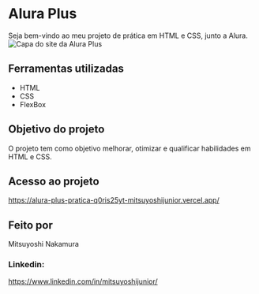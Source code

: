 # Alura Plus
Seja bem-vindo ao meu projeto de prática em HTML e CSS, junto a Alura. 
![Capa do site da Alura Plus](https://github.com/mitsuyoshijunior/alura-plus-pratica/assets/128213637/c7436e1c-e4a2-49af-9983-69ab643aebf9)

## Ferramentas utilizadas

* HTML
* CSS
* FlexBox

## Objetivo do projeto

O projeto tem como objetivo melhorar, otimizar e qualificar habilidades em HTML e CSS.

## Acesso ao projeto

https://alura-plus-pratica-q0ris25yt-mitsuyoshijunior.vercel.app/

## Feito por

Mitsuyoshi Nakamura

### Linkedin: 

https://www.linkedin.com/in/mitsuyoshijunior/
